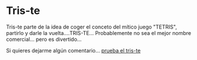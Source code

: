 Tris-te
=======

Tris-te parte de la idea de coger el conceto del mítico juego "TETRIS", partirlo y darle la vuelta....TRIS-TE... Probablemente no sea el mejor nombre comercial... pero es divertido...

Si quieres dejarme algún comentario... [prueba el tris-te](https://abelalonso.github.io/tris-te/)
